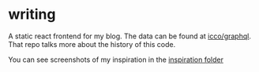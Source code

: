 # writing

A static react frontend for my blog. The data can be found at [icco/graphql](https://github.com/icco/graphql). That repo talks more about the history of this code.

You can see screenshots of my inspiration in the [inspiration folder](https://github.com/icco/writing/tree/main/public/imgs/inspiration)
